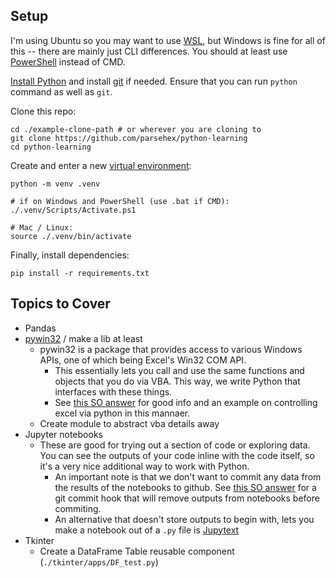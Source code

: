 ## Setup

I'm using Ubuntu so you may want to use [WSL](https://learn.microsoft.com/en-us/windows/wsl/install), but Windows is fine for all of this -- there are mainly just CLI differences. You should at least use [PowerShell](https://learn.microsoft.com/en-us/powershell/scripting/install/installing-powershell-on-windows?view=powershell-7.4) instead of CMD.

[Install Python](https://www.python.org/downloads/) and install [git](https://git-scm.com/downloads) if needed. Ensure that you can run `python` command as well as `git`.

Clone this repo:

```
cd ./example-clone-path # or wherever you are cloning to
git clone https://github.com/parsehex/python-learning
cd python-learning
```

Create and enter a new [virtual environment](https://docs.python.org/3/library/venv.html):

```
python -m venv .venv

# if on Windows and PowerShell (use .bat if CMD):
./.venv/Scripts/Activate.ps1

# Mac / Linux:
source ./.venv/bin/activate
```

Finally, install dependencies:

```
pip install -r requirements.txt
```

## Topics to Cover

- Pandas
- [pywin32](https://pypi.org/project/pywin32/) / make a lib at least
  - pywin32 is a package that provides access to various Windows APIs, one of which being Excel's Win32 COM API.
    - This essentially lets you call and use the same functions and objects that you do via VBA. This way, we write Python that interfaces with these things.
    - See [this SO answer](https://stackoverflow.com/a/39880844) for good info and an example on controlling excel via python in this mannaer.
  - Create module to abstract vba details away
- Jupyter notebooks
  - These are good for trying out a section of code or exploring data. You can see the outputs of your code inline with the code itself, so it's a very nice additional way to work with Python.
    - An important note is that we don't want to commit any data from the results of the notebooks to github. See [this SO answer](https://stackoverflow.com/a/74753885) for a git commit hook that will remove outputs from notebooks before commiting.
    - An alternative that doesn't store outputs to begin with, lets you make a notebook out of a `.py` file is [Jupytext](https://github.com/mwouts/jupytext)
- Tkinter
  - Create a DataFrame Table reusable component (`./tkinter/apps/DF_test.py`)
